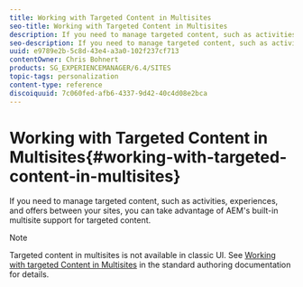 ```yaml
---
title: Working with Targeted Content in Multisites
seo-title: Working with Targeted Content in Multisites
description: If you need to manage targeted content, such as activities, experiences, and offers between your sites, you can take advantage of AEM's built-in multisite support for targeted content.
seo-description: If you need to manage targeted content, such as activities, experiences, and offers between your sites, you can take advantage of AEM's built-in multisite support for targeted content.
uuid: e9789e2b-5c8d-43e4-a3a0-102f237cf713
contentOwner: Chris Bohnert
products: SG_EXPERIENCEMANAGER/6.4/SITES
topic-tags: personalization
content-type: reference
discoiquuid: 7c060fed-afb6-4337-9d42-40c4d08e2bca
---
```


# Working with Targeted Content in Multisites{#working-with-targeted-content-in-multisites}

If you need to manage targeted content, such as activities, experiences, and offers between your sites, you can take advantage of AEM's built-in multisite support for targeted content.

>[!NOTE]
>
>Targeted content in multisites is not available in classic UI. See [Working with targeted Content in Multisites](/help/sites-authoring/multisite-support-targeted-content.md) in the standard authoring documentation for details.

